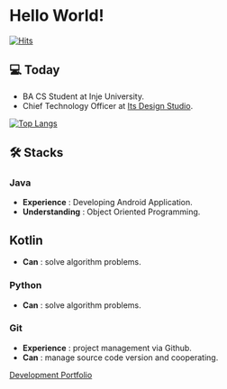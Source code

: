 # Hello World!
[![Hits](https://hits.seeyoufarm.com/api/count/incr/badge.svg?url=https%3A%2F%2Fgithub.com%2Fjadru&count_bg=%231D4D64&title_bg=%23000000&icon=safari.svg&icon_color=%23FFFFFF&title=hits&edge_flat=true)](https://github.com/jadru)

## 💻 Today
- BA CS Student at Inje University.
- Chief Technology Officer at [Its Design Studio](http://itsteam.kr).

[![Top Langs](https://github-readme-stats.vercel.app/api/top-langs/?username=jadru&layout=compact)](https://github.com/jadrus)

## 🛠️ Stacks

### Java
- **Experience** : Developing Android Application.
- **Understanding** : Object Oriented Programming.

## Kotlin
- **Can** : solve algorithm problems.
### Python
- **Can** : solve algorithm problems.

### Git
- **Experience** : project management via Github.
- **Can** : manage source code version and cooperating.

[Development Portfolio](https://www.notion.so/a52dce78175e4ae3a43a556ff836327d)
